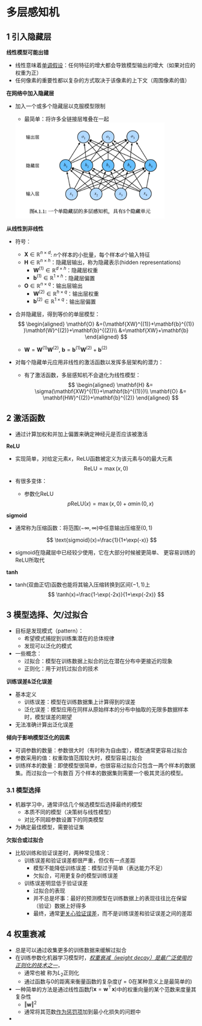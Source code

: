 # 多层感知机

## 1 引入隐藏层

**线性模型可能出错**

- 线性意味着<u>单调假设</u>：任何特征的增⼤都会导致模型输出的增⼤（如果对应的权重为正）
- 任何像素的重要性都以复杂的⽅式取决于该像素的上下⽂（周围像素的值）

**在网络中加入隐藏层**

- 加入一个或多个隐藏层以克服模型限制

	- 最简单：将许多全链接层堆叠在一起

	<img src="https://raw.githubusercontent.com/Masshiro/TyporaImages/master/20230715203142.png" style="zoom:80%;" />

**从线性到非线性**

- 符号：
  - $\mathbf{X}\in \mathbb{R}^{n\times d}$: $n$个样本的小批量，每个样本$d$个输入特征
  - $\mathbf{H}\in\mathbb{R}^{n\times h}$：隐藏层输出，称为隐藏表示(hidden representations)
    - $\mathbf{W}^{(1)}\in\mathbb{R}^{d\times h}$：隐藏层权重
    - $\mathbf{b}^{(1)}\in\mathbb{R}^{1\times h}$：隐藏层偏置
  - $\mathbf{O}\in\mathbb{R}^{n\times q}$：输出层输出
    - $\mathbf{W}^{(2)}\in\mathbb{R}^{h\times q}$：输出层权重
    - $\mathbf{b}^{(2)}\in\mathbb{R}^{1\times q}$：输出层偏置

- 合并隐藏层，得到等价的单层模型：
  $$
  \begin{aligned}
  \mathbf{O} &=(\mathbf{XW}^{(1)}+\mathbf{b}^{(1)} )\mathbf{W}^{(2)}+\mathbf{b}^{(2)}\\
  &=\mathbf{XW}+\mathbf{b}
  \end{aligned}
  $$

  - $\mathbf{W}=\mathbf{W}^{(1)}\mathbf{W}^{(2)}$, $\mathbf{b}=\mathbf{b}^{(1)}\mathbf{W}^{(2)}+\mathbf{b}^{(2)}$

- 对每个隐藏单元应用非线性的激活函数以发挥多层架构的潜力：

  - 有了激活函数，多层感知机不会退化为线性模型：
    $$
    \begin{aligned}
    \mathbf{H} &= \sigma(\mathbf{XW}^{(1)}+\mathbf{b}^{(1)})\\
    \mathbf{O} &= \mathbf{HW}^{(2)}+\mathbf{b}^{(2)}
    \end{aligned}
    $$

## 2 激活函数

- 通过计算加权和并加上偏置来确定神经元是否应该被激活

**ReLU**

- 实现简单，对给定元素$x$，ReLU函数被定义为该元素与$0$的最大元素
  $$
  \text{ReLU}=\max(x,0)
  $$

- 有很多变体：

  - 参数化ReLU
    $$
    p\text{ReLU}(x)=\max(x,0)+\alpha \min(0,x)
    $$

**sigmoid**

- 通常称为压缩函数：将范围$(-\infty,\infty)$中任意输出压缩至$(0,1)$

$$
\text{sigmoid}(x)=\frac{1}{1+\exp(-x)}
$$

- sigmoid在隐藏层中已经较少使⽤，它在⼤部分时候被更简单、 更容易训练的ReLU所取代

**tanh**

- tanh(双曲正切)函数也能将其输⼊压缩转换到区间$(-1,1)$上
  $$
  \tanh(x)=\frac{1-\exp(-2x)}{1+\exp(-2x)}
  $$

## 3 模型选择、欠/过拟合

- 目标是发现模式（pattern）：
	- 希望模式捕捉到训练集潜在的总体规律
	- 发现可以泛化的模式
- 一些概念：
	- 过拟合：模型在训练数据上拟合的比在潜在分布中更接近的现象
	- 正则化：用于对抗过拟合的技术

**训练误差&泛化误差**

- 基本定义
	- 训练误差：模型在训练数据集上计算得到的误差
	- 泛化误差：模型应用在同样从原始样本的分布中抽取的无限多数据样本时，模型误差的期望
- 无法准确计算出泛化误差

**倾向于影响模型泛化的因素**

- 可调参数的数量：参数很大时（有时称为自由度），模型通常更容易过拟合
- 参数采用的值：权重取值范围较大时，模型容易过拟合
- 训练样本的数量：即使模型很简单，也很容易过拟合只包含⼀两个样本的数据集。⽽过拟合⼀个有数百 万个样本的数据集则需要⼀个极其灵活的模型。

### 3.1 模型选择

- 机器学习中，通常评估几个候选模型后选择最终的模型
	- 本质不同的模型（决策树与线性模型）
	- 对比不同超参数设置下的同类模型
- 为确定最佳模型，需要验证集

**欠拟合或过拟合**

- 比较训练和验证误差时，两种常见情况：
	- 训练误差和验证误差都很严重，但仅有一点差距
		- 模型不能降低训练误差：模型过于简单（表达能力不足）
		- 欠拟合，可用更复杂的模型训练误差
	- 训练误差明显低于验证误差
		- 过拟合的表现
		- 并不总是坏事：最好的预测模型在训练数据上的表现往往⽐在保留（验证）数据上好得多
		- 最终，通常<u>更关⼼验证误差</u>，⽽不是训练误差和验证误差之间的差距

## 4 权重衰减

- 总是可以通过收集更多的训练数据来缓解过拟合
- 在训练参数化机器学习模型时，*<u>权重衰减（weight decay）是最⼴泛使⽤的正则化的技术之⼀</u>*，
	- 通常也被 称为$L_2$正则化
	- 通过函数与0的距离来衡量函数的复杂度($f=0$在某种意义上是最简单的)
- 一种简单的方法是通过线性函数$f(\mathbf{x}=\mathbf{w}^\top\mathbf{x})$中的权重向量的某个范数来度量其复杂性
	- $\Vert \mathbf{w}\Vert^2$
	- 通常将其范数<u>作为惩罚项</u>加到最⼩化损失的问题中
- 
